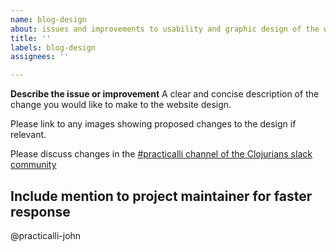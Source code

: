 ```yaml
---
name: blog-design
about: issues and improvements to usability and graphic design of the website
title: ''
labels: blog-design
assignees: ''

---
```


**Describe the issue or improvement**
A clear and concise description of the change you would like to make to the website design.

Please link to any images showing proposed changes to the design if relevant.

Please discuss changes in the [#practicalli channel of the Clojurians slack community](https://clojurians.slack.com/messages/practicalli)

## Include mention to project maintainer for faster response

@practicalli-john
